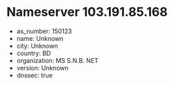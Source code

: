 # Nameserver 103.191.85.168

* as_number: 150123
* name: Unknown
* city: Unknown
* country: BD
* organization: MS S.N.B. NET
* version: Unknown
* dnssec: true
